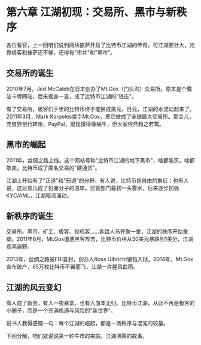 # 第六章 江湖初现：交易所、黑市与新秩序

各位看官，上一回咱们说到两块披萨开启了比特币江湖的传奇。可江湖要壮大，光靠极客和披萨还不够，还得有"市井"和"黑市"。

## 交易所的诞生

2010年7月，Jed McCaleb在日本创办了Mt.Gox（门头沟）交易所。原本是个魔法卡牌网站，后来摇身一变，成了比特币江湖的"钱庄"。

有了交易所，极客们手里的比特币终于能换成美元、日元，江湖的水流动起来了。2011年3月，Mark Karpeles接手Mt.Gox，把它做成了全球最大交易所。那会儿，充值靠银行转账、PayPal，提现慢得像蜗牛，但大家依然趋之若鹜。

## 黑市的崛起

2011年，丝绸之路上线。这个网站号称"比特币江湖的地下黑市"，啥都能买，啥都敢卖。比特币成了匿名交易的"硬通货"。

江湖上开始有了"正道"和"邪道"的分野。有人说，比特币是自由的象征；也有人说，这玩意儿成了犯罪分子的温床。监管部门最初一头雾水，后来逐步加强KYC/AML，江湖暗流涌动。

## 新秩序的诞生

交易所、黑市、矿工、极客、投机客……各路人马齐聚一堂，江湖的秩序开始重塑。2011年6月，Mt.Gox遭遇黑客攻击，比特币价格从30美元暴跌到1美分，江湖哀鸿遍野。

2013年，丝绸之路被FBI查封，创办人Ross Ulbricht锒铛入狱。2014年，Mt.Gox宣布破产，85万枚比特币不翼而飞，江湖一片腥风血雨。

## 江湖的风云变幻

有人成了新贵，有人一夜暴富，也有人血本无归。比特币江湖，从此不再是极客的小圈子，而是一个充满机遇与风险的"新世界"。

说书人我得感慨一句：每个江湖的崛起，都是一场秩序与混沌的较量。

下回分解，咱们就说说第一轮牛市的来临，江湖沸腾的故事。 
